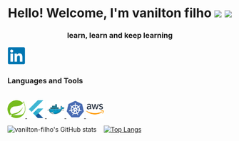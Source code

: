 <h1 align="center">
  Hello! Welcome, I'm vanilton filho
  <img src="https://media.giphy.com/media/hvRJCLFzcasrR4ia7z/giphy.gif" width="28">
  <img src="https://dkrn4sk0rn31v.cloudfront.net/2018/05/29070459/pixelart-octocat.gif" width="42"></h2>
</h1>

<h3 align="center">learn, learn and keep learning</h3>

<a href="https://linkedin.com/in/vanilton-filho">
    <img src="https://github.com/devicons/devicon/blob/master/icons/linkedin/linkedin-original.svg"
      width="40"
      height="40"alt="linkedin" />
</a>


### Languages and Tools

<br/>

 <a href="https://spring.io/">
    <img
      src="https://github.com/devicons/devicon/blob/master/icons/spring/spring-original.svg"
      alt="html"
      width="40"
      height="40"
    />
  </a>

   <a href="https://flutter.dev/">
    <img
      src="https://github.com/devicons/devicon/blob/master/icons/flutter/flutter-original.svg"
      alt="html"
      width="40"
      height="40"
    />
  </a>
   <a href="https://www.docker.com/">
    <img
      src="https://github.com/devicons/devicon/blob/master/icons/docker/docker-original.svg"
      alt="html"
      width="40"
      height="40"
    />
  </a>
   <a href="https://kubernetes.io/pt-br/">
    <img
      src="https://github.com/devicons/devicon/blob/master/icons/kubernetes/kubernetes-plain.svg"
      alt="html"
      width="40"
      height="40"
    />
  </a>
  <a href="https://aws.amazon.com/pt/">
    <img
      src="https://github.com/devicons/devicon/blob/master/icons/amazonwebservices/amazonwebservices-original-wordmark.svg"
      alt="html"
      width="40"
      height="40"
    />
  </a>

<br/>

![vanilton-filho's GitHub stats](https://github-readme-stats.vercel.app/api?username=vanilton-filho&show_icons=true)
&nbsp;&nbsp;
[![Top Langs](https://github-readme-stats.vercel.app/api/top-langs/?username=vanilton-filho)](https://github.com/vanilton-filho/github-readme-stats)
